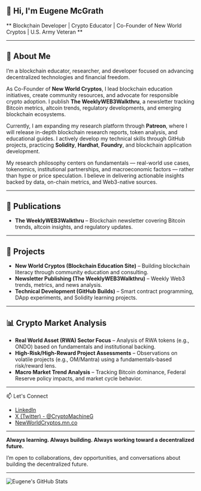 ## 👋 Hi, I'm Eugene McGrath

** Blockchain Developer | Crypto Educator | Co-Founder of New World Cryptos | U.S. Army Veteran **

---

## 🧠 About Me

I’m a blockchain educator, researcher, and developer focused on advancing decentralized technologies and financial freedom.

As Co-Founder of **New World Cryptos**, I lead blockchain education initiatives, create community resources, and advocate for responsible crypto adoption. I publish **The WeeklyWEB3Walkthru**, a newsletter tracking Bitcoin metrics, altcoin trends, regulatory developments, and emerging blockchain ecosystems.

Currently, I am expanding my research platform through **Patreon**, where I will release in-depth blockchain research reports, token analysis, and educational guides. I actively develop my technical skills through GitHub projects, practicing **Solidity**, **Hardhat**, **Foundry**, and blockchain application development.

My research philosophy centers on fundamentals — real-world use cases, tokenomics, institutional partnerships, and macroeconomic factors — rather than hype or price speculation. I believe in delivering actionable insights backed by data, on-chain metrics, and Web3-native sources.

---

## 📝 Publications
- **The WeeklyWEB3Walkthru** – Blockchain newsletter covering Bitcoin trends, altcoin insights, and regulatory updates.
<!-- - **Ghost is coming soon.** -->
<!-- - **Patreon Research Series** *(Coming Soon)* – Deep-dive blockchain research reports and sector analysis. -->

---

## 🚀 Projects
- **New World Cryptos (Blockchain Education Site)** – Building blockchain literacy through community education and consulting.
- **Newsletter Publishing (The WeeklyWEB3Walkthru)** – Weekly Web3 trends, metrics, and news analysis.
- **Technical Development (GitHub Builds)** – Smart contract programming, DApp experiments, and Solidity learning projects.
<!-- - **Patreon Research Launch (Coming Soon)** – Research hub for blockchain education and investment strategy. -->

---

## 📊 Crypto Market Analysis
- **Real World Asset (RWA) Sector Focus** – Analysis of RWA tokens (e.g., ONDO) based on fundamentals and institutional backing.
- **High-Risk/High-Reward Project Assessments** – Observations on volatile projects (e.g., OM/Mantra) using a fundamentals-based risk/reward lens.
- **Macro Market Trend Analysis** – Tracking Bitcoin dominance, Federal Reserve policy impacts, and market cycle behavior.

---

📫 Let's Connect

- [LinkedIn](https://www.linkedin.com/in/eugene-mcgrath-550b4897)
- [X (Twitter) - @CryptoMachineG](https://x.com/CryptoMachineG)
- [NewWorldCryptos.mn.co](https://NewWorldCryptos.mn.co)
<!-- - [Patreon.com/NewWorldCryptos](https://patreon.com/NewWorldCryptos) -->

--- 

**Always learning. Always building. Always working toward a decentralized future.**

I’m open to collaborations, dev opportunities, and conversations about building the decentralized future.

---

![Eugene's GitHub Stats](https://github-readme-stats.vercel.app/api?username=cplklegg&show_icons=true&theme=radical)


